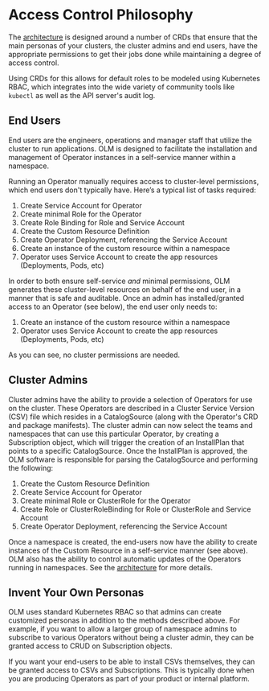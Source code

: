 # Access Control Philosophy

The [architecture][arch] is designed around a number of CRDs that ensure that the main personas of your clusters, the cluster admins and end users, have the appropriate permissions to get their jobs done while maintaining a degree of access control.

Using CRDs for this allows for default roles to be modeled using Kubernetes RBAC, which integrates into the wide variety of community tools like `kubectl` as well as the API server's audit log.

## End Users

End users are the engineers, operations and manager staff that utilize the cluster to run applications. OLM is designed to facilitate the installation and management of Operator instances in a self-service manner within a namespace.

Running an Operator manually requires access to cluster-level permissions, which end users don't typically have. Here’s a typical list of tasks required:

1. Create Service Account for Operator
1. Create minimal Role for the Operator
1. Create Role Binding for Role and Service Account
1. Create the Custom Resource Definition
1. Create Operator Deployment, referencing the Service Account
1. Create an instance of the custom resource within a namespace
1. Operator uses Service Account to create the app resources (Deployments, Pods, etc)

In order to both ensure self-service _and_ minimal permissions, OLM generates these cluster-level resources on behalf of the end user, in a manner that is safe and auditable. Once an admin has installed/granted access to an Operator (see below), the end user only needs to:

1. Create an instance of the custom resource within a namespace
1. Operator uses Service Account to create the app resources (Deployments, Pods, etc)

As you can see, no cluster permissions are needed.

## Cluster Admins

Cluster admins have the ability to provide a selection of Operators for use on the cluster. These Operators are described in a Cluster Service Version (CSV) file which resides in a CatalogSource (along with the Operator's CRD and package manifests). The cluster admin can now select the teams and namespaces that can use this particular Operator, by creating a Subscription object, which will trigger the creation of an InstallPlan that points to a specific CatalogSource. Once the InstallPlan is approved, the OLM software is responsible for parsing the CatalogSource and performing the following:

1. Create the Custom Resource Definition
1. Create Service Account for Operator
1. Create minimal Role or ClusterRole for the Operator
1. Create Role or ClusterRoleBinding for Role or ClusterRole and Service Account
1. Create Operator Deployment, referencing the Service Account

Once a namespace is created, the end-users now have the ability to create instances of the Custom Resource in a self-service manner (see above). OLM also has the ability to control automatic updates of the Operators running in namespaces. See the [architecture][arch] for more details.

## Invent Your Own Personas

OLM uses standard Kubernetes RBAC so that admins can create customized personas in addition to the methods described above. For example, if you want to allow a larger group of namespace admins to subscribe to various Operators without being a cluster admin, they can be granted access to CRUD on Subscription objects.

If you want your end-users to be able to install CSVs themselves, they can be granted access to CSVs and Subscriptions. This is typically done when you are producing Operators as part of your product or internal platform.

[arch]: architecture.md
